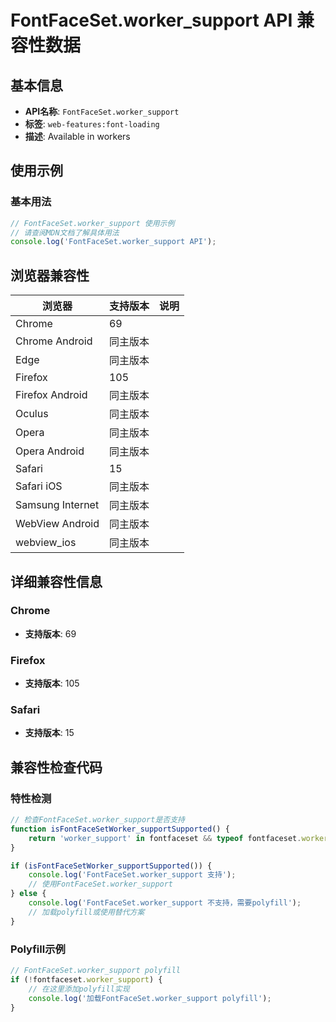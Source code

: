 # FontFaceSet.worker_support API 兼容性数据

## 基本信息

- **API名称**: `FontFaceSet.worker_support`
- **标签**: `web-features:font-loading`
- **描述**: Available in workers

## 使用示例

### 基本用法

```javascript
// FontFaceSet.worker_support 使用示例
// 请查阅MDN文档了解具体用法
console.log('FontFaceSet.worker_support API');
```

## 浏览器兼容性

| 浏览器 | 支持版本 | 说明 |
|--------|----------|------|
| Chrome | 69 |  |
| Chrome Android | 同主版本 |  |
| Edge | 同主版本 |  |
| Firefox | 105 |  |
| Firefox Android | 同主版本 |  |
| Oculus | 同主版本 |  |
| Opera | 同主版本 |  |
| Opera Android | 同主版本 |  |
| Safari | 15 |  |
| Safari iOS | 同主版本 |  |
| Samsung Internet | 同主版本 |  |
| WebView Android | 同主版本 |  |
| webview_ios | 同主版本 |  |

## 详细兼容性信息

### Chrome

- **支持版本**: 69

### Firefox

- **支持版本**: 105

### Safari

- **支持版本**: 15

## 兼容性检查代码

### 特性检测

```javascript
// 检查FontFaceSet.worker_support是否支持
function isFontFaceSetWorker_supportSupported() {
    return 'worker_support' in fontfaceset && typeof fontfaceset.worker_support === 'function';
}

if (isFontFaceSetWorker_supportSupported()) {
    console.log('FontFaceSet.worker_support 支持');
    // 使用FontFaceSet.worker_support
} else {
    console.log('FontFaceSet.worker_support 不支持，需要polyfill');
    // 加载polyfill或使用替代方案
}
```

### Polyfill示例

```javascript
// FontFaceSet.worker_support polyfill
if (!fontfaceset.worker_support) {
    // 在这里添加polyfill实现
    console.log('加载FontFaceSet.worker_support polyfill');
}
```

